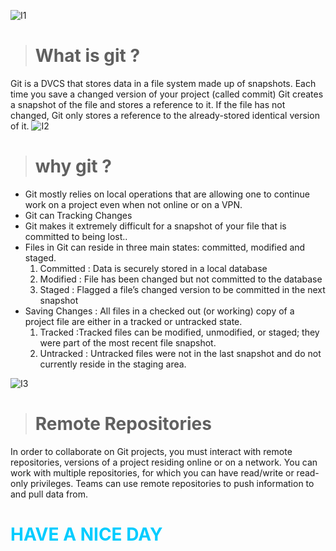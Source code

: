 ![I1](https://s3-ap-northeast-1.amazonaws.com/samurai-blog-media/blog/wp-content/uploads/2019/11/git-lg.png)

> # What is git ?

Git is a DVCS that stores data in a file system made up of snapshots. Each time you save a changed version of your project (called commit) Git creates a snapshot of the file and stores a reference to it. If the file has not changed, Git only stores a reference to the already-stored identical version of it.
![I2](https://chronicle.brightspotcdn.com/dims4/default/803b33a/2147483647/strip/true/crop/792x416+0+92/resize/1200x630!/quality/90/?url=http%3A%2F%2Fchronicle-brightspot.s3.amazonaws.com%2Fa3%2F27%2Fd09b3017d21e39d901f54b81978c%2F55c6a744f320f9c830bdf9cbd9d10055.jpg)
> # why git ?


* Git mostly relies on local operations that are allowing one to continue work on a project even when not online or on a VPN.
* Git can Tracking Changes 
* Git makes it extremely difficult for a snapshot of your file that is committed to being lost..
* Files in Git can reside in three main states: committed, modified and staged. 
    1. Committed : Data is securely stored in a local database 
    1. Modified : File has been changed but not committed to the database
    1. Staged : Flagged a file’s changed version to be committed in the next snapshot
* Saving Changes : All files in a checked out (or working) copy of a project file are either in a tracked or untracked state.
    1. Tracked :Tracked files can be modified, unmodified, or staged; they were part of the most recent file snapshot.
    1. Untracked : Untracked files were not in the last snapshot and do not currently reside in the staging area.


![I3](https://www.git-tower.com/learn/git/ebook/en/command-line/remote-repositories/introduction/basic-remote-workflow.png)

> # Remote Repositories
In order to collaborate on Git projects, you must interact with remote repositories, versions of a project residing online or on a network. You can work with multiple repositories, for which you can have read/write or read-only privileges. Teams can use remote repositories to push information to and pull data from.

# <span style="color:#00ccff"> **HAVE A NICE DAY** </span>



